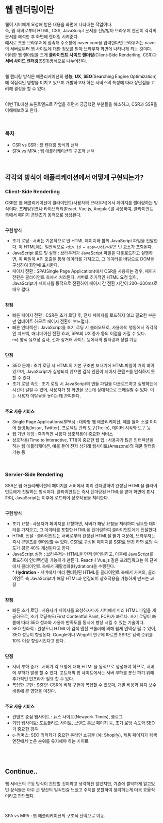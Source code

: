 # 웹 렌더링이란
웹이 서버에게 요청해 받은 내용을 화면에 나타내는 작업이다.
<br> 즉, 웹 서버로부터 HTML, CSS, JavaScript 문서를 전달받아 브라우저 엔진이 각각의 문서를 해석한 후 화면에 렌더링 시켜준다.
<br> 예시로 크롬 브라우저에 접속해 주소창에 naver.com을 입력한다면 브라우저는 naver의 서버로부터 웹 사이트에 대한 정보를 받아 브라우저 화면에 나타나게 되는 것이다.
<br> 이러한 웹 렌더링을 크게  **클라이언트 사이드 렌더링**(Client-Side Renderling, CSR)과 **서버 사이드 렌더링**(SSR)방식으로 나누어진다.

<br> 웹 렌더링 방식은 애플리케이션의 **성능**, **UX**, **SEO**(Searching Engine Optimization)에 직접적인 영향을 미치고 있으며 개발하고자 하는 서비스의 특성에 따라 장단점을 고려해 결정을 할 수 있다.

<br> 이번 TIL에선 프론트엔드로 작업을 하면서 궁금했던 부분들을 해소하고, CSR과 SSR을 이해해보려고 한다.

<br>

### 목차
- CSR vs SSR : 웹 렌더링 방식의 선택
- SPA vs MPA : 웹 애플리케이션의 구조적 선택

<br>

## 각각의 방식이 애플리케이션에서 어떻게 구현되는가?
### Client-Side Renderling
CSR은 웹 애플리케이션이 클라이언트(사용자의 브라우저)에서 페이지를 렌더링하는 방식이다.
프레임워크나 라이브러리(React, Vue.js, Angular)를 사용하여, 클라이언트 측에서 페이지 콘텐츠가 동적으로 생성된다.

<br> **구현 방식**
- 초기 로딩 : 서버는 기본적으로 빈 HTML 페이지와 함께 JavaScript 파일을 전달한다. 이 HTML에는 일반적으로 `<div id = app></div>`같은 빈 요소가 포함된다.
- JavaScript 로드 및 실행 : 브라우저가 JavaScript 파일을 다운로드하고 실행하면, 이 파일이 API 호출을 통해 데이터를 가져오고, 그 데이터를 바탕으로 DOM을 구성하여 화면에 표시한다.
- 페이지 전환 : SPA(Single Page Application)에서 CSR을 사용하는 경우, 페이지 전환은 클라이언트 측에서 처리된다. 서버로 추가적인 HTML 요청 없이, JavaScript가 페이지를 동적으로 전환하여 페이지 간 전환 시간이 200~300ms로 매우 짧다.

<br> **장점**
- 빠른 페이지 전환 : CSR은 초기 로딩 후, 전체 페이지를 로드하지 않고 필요한 부분만 업데이트 하므로 페이지 전환이 부드럽다.
- 빠른 인터렉션 : JavaScript를 초기 로딩 시 불러오므로, 사용자의 행동에서 즉각적인 피드백, 애니메이션 전환 효과, SPA의 UX 증가 등의 이점을 가질 수 있다.
<br> ex) 양식 유효성 검사, 전자 상거래 사이트 등에서의 필터링과 정렬 기능

<br> **단점**
- SEO 문제 : 초기 로딩 시 HTML의 기본 구조만 보내기에 HTML파일이 거의 비어있으며, JavaScript가 실행되지 않으면 검색 엔진이 페이지 콘텐츠를 인식하지 못할 수 있다.
- 초기 로딩 속도 : 초기 로딩 시 JavaScript의 번들 파일을 다운로드하고 실행하는데 시간이 걸릴 수 있어, 사용자가 첫 화면을 보는데 상대적으로 오래걸릴 수 있다. 이는 사용자 이탈율을 높이는데 관여한다.

<br> **주요 사용 서비스**
- Single Page Applications(SPAs) : 대화형 웹 애플리케이션, 예를 들어 소셜 미디어 플랫폼(Instar, Twitter), 프로젝트 관리 도구(Trello), 데이터 시각화 도구 등
- 웹 기반 게임 : 즉각적인 사용자 상호작용이 중요한 서비스
- 상호작용(Time to Interactive, TTI)이 중요한 웹 앱 : 사용자가 많은 인터렉션을 하는 웹 애플리케이션, 예를 들어 전자 상거래 웹사이트(Amazone)의 제품 필터링 기능 등

<br>

### Servier-Side Renderling
SSR은 웹 애플리케이션의 페이지를 서버에서 미리 렌더링하여 완성된 HTML을 클라이언트에게 전달하는 방식이다. 클라이언트는 즉시 렌더링된 HTML을 받아 화면에 표시하며, JavaScript는 이후에 로드되어 상호작용을 처리한다.

<br> **구현 방식**
- 초기 요청 : 사용자가 페이지를 요청하면, 서버가 해당 요청을 처리하여 필요한 데이터를 가져오고, 그 데이터를 포함한 HTML을 렌더링하여 클라이언트에게 전달한다.
- HTML 전달 : 클라이언트는 서버로부터 완성된 HTML을 받기 때문에, 브라우저는 즉시 콘텐츠를 렌더링할 수 있다. CSR로 구성된 페이지를 SSR로 변경 하면 로딩 속도가 평균 40% 개선된다고 한다.
- JavaScript 실행 : 브라우저는 HTML을 먼저 렌더링하고, 이후에 JavaScript를 로드하여 인터랙션을 가능하게 만든다. React나 Vue.js 같은 프레임워크는 이 단계에서 클라이언트 측에서 재활성화(Hydration)을 수행한다.
<br> * **Hydration** - 서버에서 미리 렌더링된 HTML을 클라이언트 측에서 가져와, 클라이언트 측 JavaScript가 해당 HTML과 연결되어 상호작용을 가능하게 만드는 과정

<br> **장점**
- 빠른 초기 로딩 : 사용자가 페이지를 요청하자마자 서버에서 미리 HTML 파일을 제공하므로, 초기 로딩속도(First Contentful Paint, FCP)가 빠르다. 초기 로딩이 빠름에 따라 SEO 성과와 사용자 만족도를 동시에 향상 시킬 수 있는 기술이다.
- SEO 친화적 : 완성도니 HTML이 검색 엔진 크롤러에 의해 쉽게 인덱싱 될 수 있어, SEO 성능이 향상된다. Google이나 Wego의 연구에 따르면 SSR은 검색 순위를 10% 이상 향상시킨다고 한다.

<br> **단점**
- 서버 부하 증가 : 서버가 각 요청에 대해 HTML을 동적으로 생성해야 하므로, 서버에 부하가 발생 할 수 있다. 고트래픽 웹 사이트에서는 서버 부하를 분산 하기 위해 추가적인 인프라가 필요 할 수 있다.
- 복잡한 구현 : SSR은 CSR에 비해 구현이 복잡할 수 있으며, 개발 비용과 유지 보수 비용에 큰 영향을 미친다.

<br> **주요 사용 서비스**
- 컨텐츠 중심 웹사이트 : 뉴스 사이트(Newyork Times), 블로그  
- 기업 웹사이트: 포트폴리오 사이트, 브랜드 홍보 페이지 등, 초기 로딩 속도와 SEO가 중요한 경우
- e-커머스: SEO 최적화가 중요한 온라인 쇼핑몰 (예: Shopify), 제품 페이지가 검색엔진에서 높은 순위를 유지해야 하는 사이트

<br>
<br>

## Continue..
웹 서비스의 구동 방식이 간단할 것이라고 생각하진 않았지만, 기존에 짤막하게 알고있던 상식들은 아주 큰 빙산의 일각인걸 느꼈고 주제를 분할하여 정리하는게 더욱 효율적이라고 판단했다.

<br>

SPA vs MPA : 웹 애플리케이션의 구조적 선택으로 이동..

